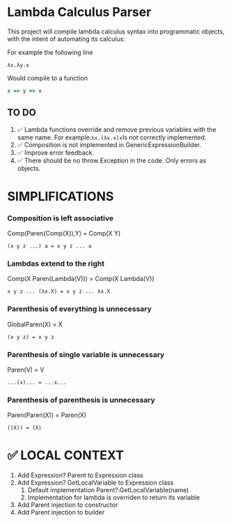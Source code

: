 # Lambda Calculus Parser

This project will compile lambda calculus syntax into programmatic objects, with the intent of automating its calculus:

For example the following line
```
λx.λy.x
```
Would compile to a function
```javascript
x => y => x
```

## TO DO

1) ✅ Lambda functions override and remove previous variables with the same name. For example:`λx.(λx.x)x`Is not correctly implemented.
2) ✅ Composition is not implemented in GenericExpressionBuilder.
3) ✅ Improve error feedback.
4) ✅ There should be no throw Exception in the code. Only errors as objects.

# SIMPLIFICATIONS

### Composition is left associative

Comp(Paren(Comp(X)),Y) = Comp(X Y)   

`(x y z ...) a = x y z ... a`
 
### Lambdas extend to the right

Comp(X Paren(Lambda(V))) = Comp(X Lambda(V))

`x y z ... (λx.X) = x y z ... λx.X`

### Parenthesis of everything is unnecessary

GlobalParen(X) = X

`(x y z) = x y z`

### Parenthesis of single variable is unnecessary

Paren(V) = V

`...(x)... = ...x...`

### Parenthesis of parenthesis is unnecessary

Paren(Paren(X)) = Paren(X)

`((X)) = (X)`

# ✅ LOCAL CONTEXT

1) Add Expression? Parent to Expression class
2) Add Expression? GetLocalVariable to Expression class
   1) Default implementation Parent?.GetLocalVariable(name)
   2) Implementation for lambda is overriden to return its variable
3) Add Parent injection to constructor
4) Add Parent injection to builder